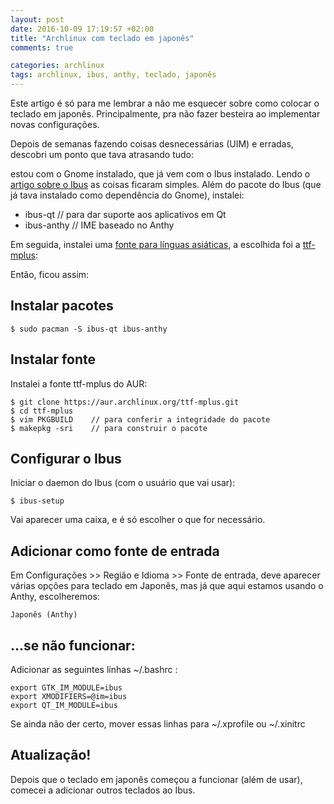 ```yaml
---
layout: post
date: 2016-10-09 17:19:57 +02:00
title: "Archlinux com teclado em japonês"
comments: true

categories: archlinux
tags: archlinux, ibus, anthy, teclado, japonês
---
```


Este artigo é só para me lembrar a não me esquecer sobre como colocar o teclado em japonês.
Principalmente, pra não fazer besteira ao implementar novas configurações.

Depois de semanas fazendo coisas desnecessárias (UIM) e erradas, descobri um ponto que tava atrasando tudo:

estou com o Gnome instalado, que já vem com o Ibus instalado.
Lendo o [artigo sobre o Ibus](https://wiki.archlinux.org/index.php/IBus) as coisas ficaram simples.
Além do pacote do Ibus (que já tava instalado como dependência do Gnome), instalei:



-  ibus-qt       // para dar suporte aos aplicativos em Qt
-  ibus-anthy    // IME baseado no Anthy



Em seguida, instalei uma [fonte para línguas asiáticas](https://wiki.archlinux.org/index.php/Fonts#Chinese.2C_Japanese.2C_Korean.2C_Vietnamese), a escolhida foi a [ttf-mplus](https://aur.archlinux.org/packages/ttf-mplus/):



Então, ficou assim:

## Instalar pacotes

	$ sudo pacman -S ibus-qt ibus-anthy

## Instalar fonte

Instalei a fonte ttf-mplus do AUR:

	$ git clone https://aur.archlinux.org/ttf-mplus.git
	$ cd ttf-mplus
	$ vim PKGBUILD    // para conferir a integridade do pacote
	$ makepkg -sri    // para construir o pacote

## Configurar o Ibus
Iniciar o daemon do Ibus (com o usuário que vai usar):

	$ ibus-setup

Vai aparecer uma caixa, e é só escolher o que for necessário.

## Adicionar como fonte de entrada

Em Configurações >> Região e Idioma >> Fonte de entrada, deve aparecer várias opções para teclado em
Japonês, mas já que aqui estamos usando o Anthy, escolheremos:

	Japonês (Anthy)

## ...se não funcionar:
Adicionar as seguintes linhas ~/.bashrc :
	
	export GTK_IM_MODULE=ibus
	export XMODIFIERS=@im=ibus
	export QT_IM_MODULE=ibus

Se ainda não der certo, mover essas linhas para ~/.xprofile ou ~/.xinitrc


## Atualização!

Depois que o teclado em japonês começou a funcionar (além de usar), comecei a
adicionar outros teclados ao Ibus. 
